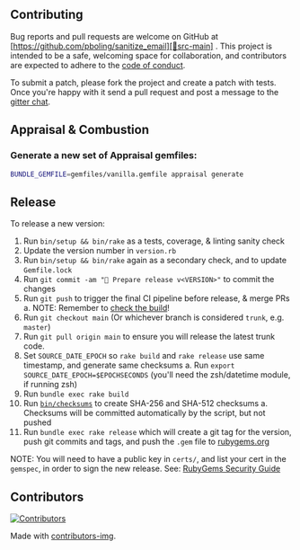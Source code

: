 ## Contributing

Bug reports and pull requests are welcome on GitHub at [https://github.com/pboling/sanitize_email][🚎src-main]
. This project is intended to be a safe, welcoming space for collaboration, and contributors are expected to adhere to
the [code of conduct][🤝conduct].

To submit a patch, please fork the project and create a patch with tests. Once you're happy with it send a pull request
and post a message to the [gitter chat][🏘chat].

## Appraisal & Combustion

### Generate a new set of Appraisal gemfiles:

```sh
BUNDLE_GEMFILE=gemfiles/vanilla.gemfile appraisal generate
```

## Release

To release a new version:

1. Run `bin/setup && bin/rake` as a tests, coverage, & linting sanity check
2. Update the version number in `version.rb`
3. Run `bin/setup && bin/rake` again as a secondary check, and to update `Gemfile.lock`
4. Run `git commit -am "🔖 Prepare release v<VERSION>"` to commit the changes
5. Run `git push` to trigger the final CI pipeline before release, & merge PRs
   a. NOTE: Remember to [check the build][🧪build]!
6. Run `git checkout main` (Or whichever branch is considered `trunk`, e.g. `master`)
7. Run `git pull origin main` to ensure you will release the latest trunk code.
8. Set `SOURCE_DATE_EPOCH` so `rake build` and `rake release` use same timestamp, and generate same checksums
   a. Run `export SOURCE_DATE_EPOCH=$EPOCHSECONDS` (you'll need the zsh/datetime module, if running zsh)
9. Run `bundle exec rake build`
10. Run [`bin/checksums`](https://github.com/rubygems/guides/pull/325) to create SHA-256 and SHA-512 checksums
    a. Checksums will be committed automatically by the script, but not pushed
11. Run `bundle exec rake release` which will create a git tag for the version,
    push git commits and tags, and push the `.gem` file to [rubygems.org][💎rubygems]

NOTE: You will need to have a public key in `certs/`, and list your cert in the
`gemspec`, in order to sign the new release.
See: [RubyGems Security Guide][🔒️rubygems-security-guide]

## Contributors

[![Contributors](https://contrib.rocks/image?repo=pboling/sanitize_email)][🖐contributors]

Made with [contributors-img][🖐contrib-rocks].

[🧪build]: https://github.com/pboling/sanitize_email/actions
[🏘chat]: https://matrix.to/#/#pboling_sanitize_email:gitter.im
[🤝conduct]: https://github.com/pboling/sanitize_email/blob/main/CODE_OF_CONDUCT.md
[🖐contrib-rocks]: https://contrib.rocks
[🖐contributors]: https://github.com/pboling/sanitize_email/graphs/contributors
[💎rubygems]: https://rubygems.org
[🔒️rubygems-security-guide]: https://guides.rubygems.org/security/#building-gems
[🚎src-main]: https://github.com/pboling/sanitize_email
